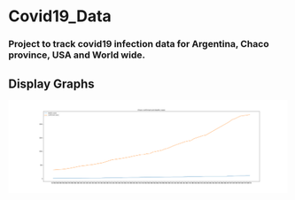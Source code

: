 # Covid19_Data
### Project to track covid19 infection data for Argentina, Chaco province, USA and World wide.

## Display Graphs
![](OfficialGraph/ChacoData.png)

